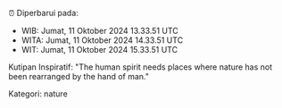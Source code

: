 ⏰ Diperbarui pada:
- WIB: Jumat, 11 Oktober 2024 13.33.51 UTC
- WITA: Jumat, 11 Oktober 2024 14.33.51 UTC
- WIT: Jumat, 11 Oktober 2024 15.33.51 UTC

Kutipan Inspiratif:
"The human spirit needs places where nature has not been rearranged by the hand of man."


Kategori: nature

